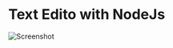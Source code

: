 # Text Edito with NodeJs
![Screenshot](https://github.com/ErikVillarreal-bit/text-editor-nodeJs/Images/Screenshot.png "Text Editor")
